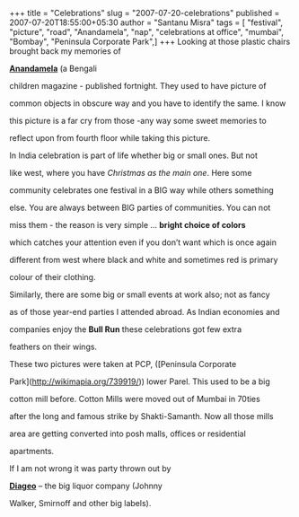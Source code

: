 +++
title = "Celebrations"
slug = "2007-07-20-celebrations"
published = 2007-07-20T18:55:00+05:30
author = "Santanu Misra"
tags = [ "festival", "picture", "road", "Anandamela", "nap", "celebrations at office", "mumbai", "Bombay", "Peninsula Corporate Park",]
+++
Looking at those plastic chairs brought back my memories of

[**Anandamela**](http://en.wikipedia.org/wiki/Anandamela) (a Bengali

children magazine - published fortnight. They used to have picture of

common objects in obscure way and you have to identify the same. I know

this picture is a far cry from those -any way some sweet memories to

reflect upon from fourth floor while taking this picture.



In India celebration is part of life whether big or small ones. But not

like west, where you have *Christmas as the main one*. Here some

community celebrates one festival in a BIG way while others something

else. You are always between BIG parties of communities. You can not

miss them - the reason is very simple … **bright choice of colors**

which catches your attention even if you don’t want which is once again

different from west where black and white and sometimes red is primary

colour of their clothing.



  



Similarly, there are some big or small events at work also; not as fancy

as of those year-end parties I attended abroad. As Indian economies and

companies enjoy the **Bull Run** these celebrations got few extra

feathers on their wings.



These two pictures were taken at PCP, ([Peninsula Corporate

Park](http://wikimapia.org/739919/)) lower Parel. This used to be a big

cotton mill before. Cotton Mills were moved out of Mumbai in 70ties

after the long and famous strike by Shakti-Samanth. Now all those mills

area are getting converted into posh malls, offices or residential

apartments.



If I am not wrong it was party thrown out by

[**Diageo**](http://www.diageo.com/) – the big liquor company (Johnny

Walker, Smirnoff and other big labels).
